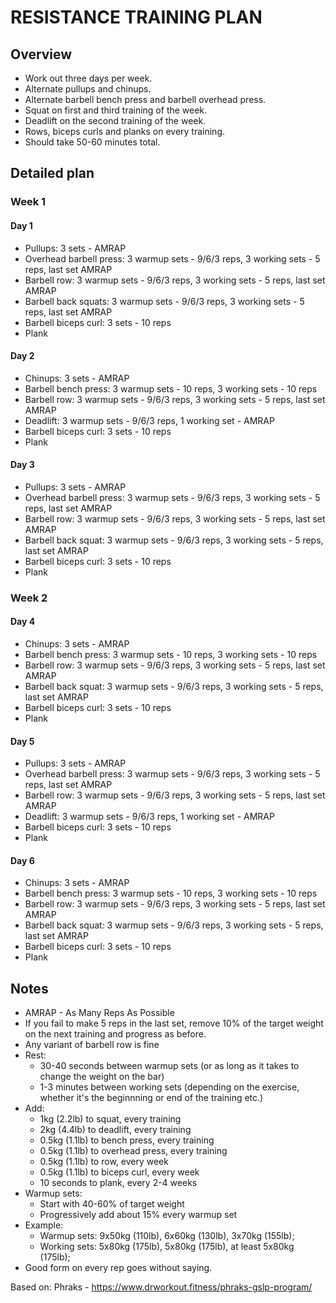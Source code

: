 # RESISTANCE TRAINING PLAN

## Overview
* Work out three days per week.
* Alternate pullups and chinups.
* Alternate barbell bench press and barbell overhead press.
* Squat on first and third training of the week.
* Deadlift on the second training of the week.
* Rows, biceps curls and planks on every training.
* Should take 50-60 minutes total.

## Detailed plan

### Week 1
#### Day 1
* Pullups: 3 sets - AMRAP
* Overhead barbell press: 3 warmup sets - 9/6/3 reps, 3 working sets - 5 reps, last set AMRAP
* Barbell row: 3 warmup sets - 9/6/3 reps, 3 working sets - 5 reps, last set AMRAP
* Barbell back squats: 3 warmup sets - 9/6/3 reps, 3 working sets - 5 reps, last set AMRAP
* Barbell biceps curl: 3 sets - 10 reps
* Plank

#### Day 2
* Chinups: 3 sets - AMRAP
* Barbell bench press: 3 warmup sets - 10 reps, 3 working sets - 10 reps
* Barbell row: 3 warmup sets - 9/6/3 reps, 3 working sets - 5 reps, last set AMRAP
* Deadlift: 3 warmup sets - 9/6/3 reps, 1 working set - AMRAP
* Barbell biceps curl: 3 sets - 10 reps
* Plank

#### Day 3
* Pullups: 3 sets - AMRAP
* Overhead barbell press: 3 warmup sets - 9/6/3 reps, 3 working sets - 5 reps, last set AMRAP
* Barbell row: 3 warmup sets - 9/6/3 reps, 3 working sets - 5 reps, last set AMRAP
* Barbell back squat: 3 warmup sets - 9/6/3 reps, 3 working sets - 5 reps, last set AMRAP
* Barbell biceps curl: 3 sets - 10 reps
* Plank

### Week 2
#### Day 4
* Chinups: 3 sets - AMRAP
* Barbell bench press: 3 warmup sets - 10 reps, 3 working sets - 10 reps
* Barbell row: 3 warmup sets - 9/6/3 reps, 3 working sets - 5 reps, last set AMRAP
* Barbell back squat: 3 warmup sets - 9/6/3 reps, 3 working sets - 5 reps, last set AMRAP
* Barbell biceps curl: 3 sets - 10 reps
* Plank

#### Day 5
* Pullups: 3 sets - AMRAP
* Overhead barbell press: 3 warmup sets - 9/6/3 reps, 3 working sets - 5 reps, last set AMRAP
* Barbell row: 3 warmup sets - 9/6/3 reps, 3 working sets - 5 reps, last set AMRAP
* Deadlift: 3 warmup sets - 9/6/3 reps, 1 working set - AMRAP
* Barbell biceps curl: 3 sets - 10 reps
* Plank

#### Day 6
* Chinups: 3 sets - AMRAP
* Barbell bench press: 3 warmup sets - 10 reps, 3 working sets - 10 reps
* Barbell row: 3 warmup sets - 9/6/3 reps, 3 working sets - 5 reps, last set AMRAP
* Barbell back squat: 3 warmup sets - 9/6/3 reps, 3 working sets - 5 reps, last set AMRAP
* Barbell biceps curl: 3 sets - 10 reps
* Plank

## Notes
* AMRAP - As Many Reps As Possible
* If you fail to make 5 reps in the last set, remove 10% of the target weight on the next training and progress as before.
* Any variant of barbell row is fine
* Rest:
   * 30-40 seconds between warmup sets (or as long as it takes to change the weight on the bar)
   * 1-3 minutes between working sets (depending on the exercise, whether it's the beginnning or end of the training etc.)
* Add:
    * 1kg (2.2lb) to squat, every training
    * 2kg (4.4lb) to deadlift, every training
    * 0.5kg (1.1lb) to bench press, every training
    * 0.5kg (1.1lb) to overhead press, every training
    * 0.5kg (1.1lb) to row, every week
    * 0.5kg (1.1lb) to biceps curl, every week
    * 10 seconds to plank, every 2-4 weeks
* Warmup sets:
    * Start with 40-60% of target weight
    * Progressively add about 15% every warmup set
 * Example:
   * Warmup sets: 9x50kg (110lb), 6x60kg (130lb), 3x70kg (155lb);
   * Working sets: 5x80kg (175lb), 5x80kg (175lb), at least 5x80kg (175lb);
* Good form on every rep goes without saying.

Based on: Phraks - https://www.drworkout.fitness/phraks-gslp-program/
